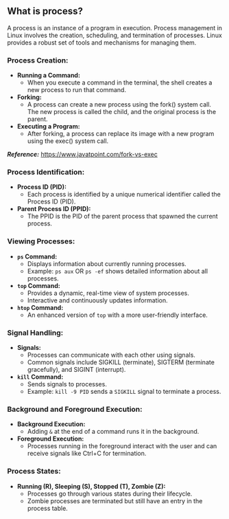 ## What is process?
A process is an instance of a program in execution. Process management in Linux involves the creation, scheduling, and termination of processes. Linux provides a robust set of tools and mechanisms for managing them.
### Process Creation:
- **Running a Command:**
  - When you execute a command in the terminal, the shell creates a new process to run that command.
- **Forking:**
  - A process can create a new process using the fork() system call. The new process is called the child, and the original process is the parent.
- **Executing a Program:**
  - After forking, a process can replace its image with a new program using the exec() system call.

_**Reference:**_ https://www.javatpoint.com/fork-vs-exec
### Process Identification:
- **Process ID (PID):**
  - Each process is identified by a unique numerical identifier called the Process ID (PID).
- **Parent Process ID (PPID):**
  - The PPID is the PID of the parent process that spawned the current process.
### Viewing Processes:
- **`ps` Command:**
  - Displays information about currently running processes.
  - Example: `ps aux` OR `ps -ef` shows detailed information about all processes.
- **`top` Command:**
  - Provides a dynamic, real-time view of system processes.
  - Interactive and continuously updates information.
- **`htop` Command:**
  - An enhanced version of `top` with a more user-friendly interface.
### Signal Handling:
- **Signals:**
  - Processes can communicate with each other using signals.
  - Common signals include SIGKILL (terminate), SIGTERM (terminate gracefully), and SIGINT (interrupt).
- **`kill` Command:**
  - Sends signals to processes.
  - Example: `kill -9 PID` sends a `SIGKILL` signal to terminate a process.
### Background and Foreground Execution:
- **Background Execution:**
  - Adding `&` at the end of a command runs it in the background.
- **Foreground Execution:**
  - Processes running in the foreground interact with the user and can receive signals like Ctrl+C for termination.
### Process States:
- **Running (R), Sleeping (S), Stopped (T), Zombie (Z):**
  - Processes go through various states during their lifecycle.
  - Zombie processes are terminated but still have an entry in the process table.
